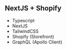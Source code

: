 ## NextJS + Shopify

- Typescript
- NextJS
- TailwindCSS
- Shopify (Storefront)
- GraphQL (Apollo Client)
